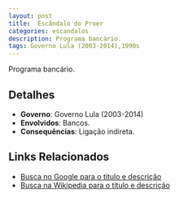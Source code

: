 ```yaml
---
layout: post
title:  Escândalo do Proer
categories: escandalos
description: Programa bancário.
tags: Governo Lula (2003-2014),1990s
---
```


Programa bancário.

## Detalhes
- **Governo**: Governo Lula (2003-2014)
- **Envolvidos**: Bancos.
- **Consequências**: Ligação indireta.

## Links Relacionados
- [Busca no Google para o título e descrição](https://www.google.com/search?q=Esc%C3%A2ndalo%20do%20Proer%20Programa%20banc%C3%A1rio.%20Governo%20Lula%20%282003-2014%29)
- [Busca na Wikipedia para o título e descrição](https://en.wikipedia.org/w/index.php?search=Esc%C3%A2ndalo%20do%20Proer%20Programa%20banc%C3%A1rio.%20Governo%20Lula%20%282003-2014%29)
